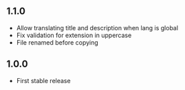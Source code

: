 ## 1.1.0

- Allow translating title and description when lang is global
- Fix validation for extension in uppercase
- File renamed before copying

## 1.0.0

- First stable release